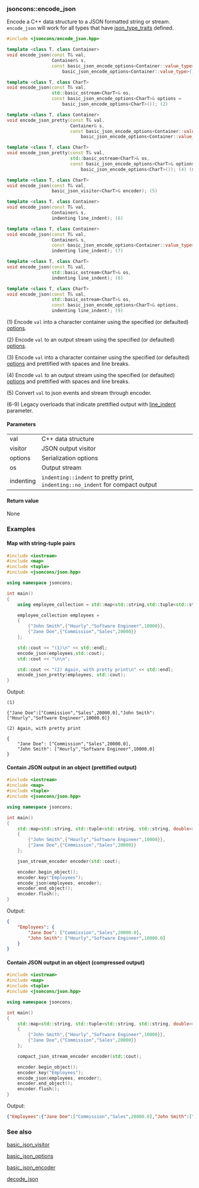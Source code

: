 ### jsoncons::encode_json

Encode a C++ data structure to a JSON formatted string or stream. `encode_json` will work for all types that
have [json_type_traits](https://github.com/danielaparker/jsoncons/blob/master/doc/ref/json_type_traits.md) defined.

```c++
#include <jsoncons/encode_json.hpp>

template <class T, class Container>
void encode_json(const T& val,
                 Container& s, 
                 const basic_json_encode_options<Container::value_type>& options = 
                     basic_json_encode_options<Container::value_type>()); (1)

template <class T, class CharT>
void encode_json(const T& val,
                 std::basic_ostream<CharT>& os, 
                 const basic_json_encode_options<CharT>& options = 
                     basic_json_encode_options<CharT>()); (2)

template <class T, class Container>
void encode_json_pretty(const T& val,
                        Container& s, 
                        const basic_json_encode_options<Container::value_type>& options = 
                            basic_json_encode_options<Container::value_type>()); (3) (since 0.155.0)

template <class T, class CharT>
void encode_json_pretty(const T& val,
                        std::basic_ostream<CharT>& os, 
                        const basic_json_encode_options<CharT>& options = 
                            basic_json_encode_options<CharT>()); (4) (since 0.155.0)

template <class T, class CharT>
void encode_json(const T& val, 
                 basic_json_visitor<CharT>& encoder); (5)

template <class T, class Container>
void encode_json(const T& val, 
                 Container& s, 
                 indenting line_indent); (6)

template <class T, class Container>
void encode_json(const T& val,
                 Container& s, 
                 const basic_json_encode_options<Container::value_type>& options, 
                 indenting line_indent); (7)

template <class T, class CharT>
void encode_json(const T& val, 
                 std::basic_ostream<CharT>& os, 
                 indenting line_indent); (8)

template <class T, class CharT>
void encode_json(const T& val,
                 std::basic_ostream<CharT>& os, 
                 const basic_json_encode_options<CharT>& options, 
                 indenting line_indent); (9)
```

(1) Encode `val` into a character container using the specified (or defaulted) [options](basic_json_options.md).

(2) Encode `val` to an output stream using the specified (or defaulted) [options](basic_json_options.md).

(3) Encode `val` into a character container using the specified (or defaulted) [options](basic_json_options.md)
and prettified with spaces and line breaks.

(4) Encode `val` to an output stream using the specified (or defaulted) [options](basic_json_options.md)
and prettified with spaces and line breaks.

(5) Convert `val` to json events and stream through encoder.

(6-9) Legacy overloads that indicate prettified output with [line_indent](indenting.md) parameter.

#### Parameters

<table>
  <tr>
    <td>val</td>
    <td>C++ data structure</td> 
  </tr>
  <tr>
    <td>visitor</td>
    <td>JSON output visitor</td> 
  </tr>
  <tr>
    <td>options</td>
    <td>Serialization options</td> 
  </tr>
  <tr>
    <td>os</td>
    <td>Output stream</td> 
  </tr>
  <tr>
    <td>indenting</td>
    <td><code>indenting::indent</code> to pretty print, <code>indenting::no_indent</code> for compact output</td> 
  </tr>
</table>

#### Return value

None 
    
### Examples

#### Map with string-tuple pairs

```c++
#include <iostream>
#include <map>
#include <tuple>
#include <jsoncons/json.hpp>

using namespace jsoncons;

int main()
{
    using employee_collection = std::map<std::string,std::tuple<std::string,std::string,double>>;

    employee_collection employees = 
    { 
        {"John Smith",{"Hourly","Software Engineer",10000}},
        {"Jane Doe",{"Commission","Sales",20000}}
    };

    std::cout << "(1)\n" << std::endl; 
    encode_json(employees,std::cout);
    std::cout << "\n\n";

    std::cout << "(2) Again, with pretty print\n" << std::endl; 
    encode_json_pretty(employees, std::cout);
}
```
Output:
```
(1)

{"Jane Doe":["Commission","Sales",20000.0],"John Smith":["Hourly","Software Engineer",10000.0]}

(2) Again, with pretty print

{
    "Jane Doe": ["Commission","Sales",20000.0],
    "John Smith": ["Hourly","Software Engineer",10000.0]
}
```
    
#### Contain JSON output in an object (prettified output)

```c++
#include <iostream>
#include <map>
#include <tuple>
#include <jsoncons/json.hpp>

using namespace jsoncons;

int main()
{
    std::map<std::string, std::tuple<std::string, std::string, double>> employees =
    {
        {"John Smith",{"Hourly","Software Engineer",10000}},
        {"Jane Doe",{"Commission","Sales",20000}}
    };

    json_stream_encoder encoder(std::cout);

    encoder.begin_object();
    encoder.key("Employees");
    encode_json(employees, encoder);
    encoder.end_object();
    encoder.flush();
}
```
Output:
```json
{
    "Employees": {
        "Jane Doe": ["Commission","Sales",20000.0],
        "John Smith": ["Hourly","Software Engineer",10000.0]
    }
}
```
    
#### Contain JSON output in an object (compressed output)

```c++
#include <iostream>
#include <map>
#include <tuple>
#include <jsoncons/json.hpp>

using namespace jsoncons;

int main()
{
    std::map<std::string, std::tuple<std::string, std::string, double>> employees =
    {
        {"John Smith",{"Hourly","Software Engineer",10000}},
        {"Jane Doe",{"Commission","Sales",20000}}
    };

    compact_json_stream_encoder encoder(std::cout);

    encoder.begin_object();
    encoder.key("Employees");
    encode_json(employees, encoder);
    encoder.end_object();
    encoder.flush();
}
```
Output:
```json
{"Employees":{"Jane Doe":["Commission","Sales",20000.0],"John Smith":["Hourly","Software Engineer",10000.0]}}
```

### See also

[basic_json_visitor](basic_json_visitor.md)  

[basic_json_options](basic_json_options.md)  

[basic_json_encoder](basic_json_encoder.md)  

[decode_json](decode_json.md)  

